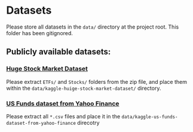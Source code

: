 # Datasets

Please store all datasets in the `data/` directory at the project root.
This folder has been gitignored.

## Publicly available datasets:

### [Huge Stock Market Dataset](https://www.kaggle.com/datasets/borismarjanovic/price-volume-data-for-all-us-stocks-etfs)

Please extract `ETFs/` and `Stocks/` folders from the zip file, and place them within
the `data/kaggle-huige-stock-market-dataset/` directory.

### [US Funds dataset from Yahoo Finance](https://www.kaggle.com/datasets/stefanoleone992/mutual-funds-and-etfs)

Please extract all `*.csv` files and place it in the
`data/kaggle-us-funds-dataset-from-yahoo-finance` direcotry